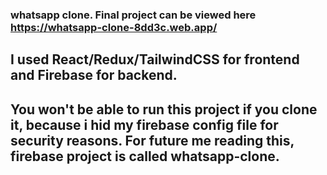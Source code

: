 ### whatsapp clone. Final project can be viewed here https://whatsapp-clone-8dd3c.web.app/

## I used React/Redux/TailwindCSS for frontend and Firebase for backend.

## You won't be able to run this project if you clone it, because i hid my firebase config file for security reasons. For future me reading this, firebase project is called whatsapp-clone.
